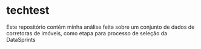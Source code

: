 # techtest
Este repositório contém minha análise feita sobre um conjunto de dados de corretoras de imóveis, como etapa para processo de seleção da DataSprints
